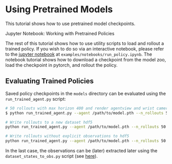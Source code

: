 # Using Pretrained Models

This tutorial shows how to use pretrained model checkpoints.

<div class="admonition tip">
<p class="admonition-title">Jupyter Notebook: Working with Pretrained Policies</p>

The rest of this tutorial shows how to use utility scripts to load and rollout a trained policy. If you wish to do so via an interactive notebook, please refer to the [jupyter notebook](https://github.com/ARISE-Initiative/sp_robomimic/blob/master/examples/notebooks/run_policy.ipynb) at `examples/notebooks/run_policy.ipynb`. The notebook tutorial shows how to download a checkpoint from the model zoo, load the checkpoint in pytorch, and rollout the policy. 

</div>

## Evaluating Trained Policies

Saved policy checkpoints in the `models` directory can be evaluated using the `run_trained_agent.py` script:
```sh
# 50 rollouts with max horizon 400 and render agentview and wrist camera images to video
$ python run_trained_agent.py --agent /path/to/model.pth --n_rollouts 50 --horizon 400 --seed 0 --video_path /path/to/output.mp4 --camera_names agentview robot0_eye_in_hand 

# Write rollouts to a new dataset hdf5
python run_trained_agent.py --agent /path/to/model.pth --n_rollouts 50 --horizon 400 --seed 0 --dataset_path /path/to/output.hdf5 --dataset_obs

# Write rollouts without explicit observations to hdf5
python run_trained_agent.py --agent /path/to/model.pth --n_rollouts 50 --horizon 400 --seed 0 --dataset_path /path/to/output.hdf5
```

In the last case, the observations can be (later) extracted later using the `dataset_states_to_obs.py` script (see [here](../datasets/robosuite.html#extracting-observations-from-mujoco-states)).
